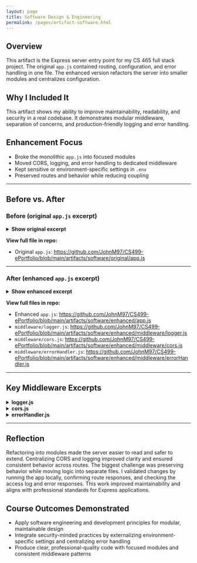 ```yaml
---
layout: page
title: Software Design & Engineering
permalink: /pages/artifact-software.html
---
```


## Overview

This artifact is the Express server entry point for my CS 465 full stack project. The original `app.js` contained routing, configuration, and error handling in one file. The enhanced version refactors the server into smaller modules and centralizes configuration.

## Why I Included It

This artifact shows my ability to improve maintainability, readability, and security in a real codebase. It demonstrates modular middleware, separation of concerns, and production-friendly logging and error handling.

## Enhancement Focus

- Broke the monolithic `app.js` into focused modules
- Moved CORS, logging, and error handling to dedicated middleware
- Kept sensitive or environment-specific settings in `.env`
- Preserved routes and behavior while reducing coupling

---

## Before vs. After

### Before (original `app.js` excerpt)

<details>
  <summary><strong>Show original excerpt</strong></summary>

```javascript
var createError = require('http-errors');
var express = require('express');
var path = require('path');
var cookieParser = require('cookie-parser');
var logger = require('morgan');

var indexRouter = require('./app_server/routes/index');
var usersRouter = require('./app_server/routes/users');
var travelRouter = require('./app_server/routes/travel');
var apiRouter = require('./app_api/routes/index');

// ... middleware, routes, and error handlers all configured here ...
```
</details>

**View full file in repo:**  
- Original `app.js`: https://github.com/JohnM97/CS499-ePortfolio/blob/main/artifacts/software/original/app.js

---

### After (enhanced `app.js` excerpt)

<details>
  <summary><strong>Show enhanced excerpt</strong></summary>

```javascript
// Dependencies
const express = require('express');
const cookieParser = require('cookie-parser');
const path = require('path');

// Custom middleware
const logger = require('./middleware/logger');
const cors = require('./middleware/cors');
const { handleUnauthorized, handleNotFound, handleGeneralError } =
  require('./middleware/errorHandler');

// Routers
const indexRouter = require('./app_server/routes/index');
const usersRouter = require('./app_server/routes/users');
const travelRouter = require('./app_server/routes/travel');
const apiRouter = require('./app_api/routes/index');

const app = express();

// Core middleware
app.use(logger);
app.use(cors);
app.use(express.json());
app.use(express.urlencoded({ extended: false }));
app.use(cookieParser());
app.use(express.static(path.join(__dirname, 'public')));

// Routes
app.use('/', indexRouter);
app.use('/users', usersRouter);
app.use('/travel', travelRouter);
app.use('/api', apiRouter);

// Errors
app.use(handleUnauthorized);
app.use(handleNotFound);
app.use(handleGeneralError);

module.exports = app;
```
</details>

**View full files in repo:**  
- Enhanced `app.js`: https://github.com/JohnM97/CS499-ePortfolio/blob/main/artifacts/software/enhanced/app.js  
- `middleware/logger.js`: https://github.com/JohnM97/CS499-ePortfolio/blob/main/artifacts/software/enhanced/middleware/logger.js  
- `middleware/cors.js`: https://github.com/JohnM97/CS499-ePortfolio/blob/main/artifacts/software/enhanced/middleware/cors.js  
- `middleware/errorHandler.js`: https://github.com/JohnM97/CS499-ePortfolio/blob/main/artifacts/software/enhanced/middleware/errorHandler.js

---

## Key Middleware Excerpts

<details>
  <summary><strong>logger.js</strong></summary>

```javascript
const fs = require('fs');
const morgan = require('morgan');
const path = require('path');

const logStream = fs.createWriteStream(
  path.join(__dirname, '../logs/access.log'),
  { flags: 'a' }
);

module.exports = morgan('combined', { stream: logStream });
```
</details>

<details>
  <summary><strong>cors.js</strong></summary>

```javascript
module.exports = (req, res, next) => {
  res.header('Access-Control-Allow-Origin', process.env.CORS_ORIGIN || '*');
  res.header('Access-Control-Allow-Headers', 'Origin, X-Requested-With, Content-Type, Accept, Authorization');
  res.header('Access-Control-Allow-Methods', 'GET, POST, PUT, DELETE');
  next();
};
```
</details>

<details>
  <summary><strong>errorHandler.js</strong></summary>

```javascript
const createError = require('http-errors');

function handleUnauthorized(err, req, res, next) {
  if (err.name === 'UnauthorizedError') {
    return res.status(401).json({ message: 'Unauthorized' });
  }
  next(err);
}

function handleNotFound(req, res, next) {
  next(createError(404));
}

function handleGeneralError(err, req, res, next) {
  res.status(err.status || 500);
  res.json({ message: err.message || 'Server Error' });
}

module.exports = { handleUnauthorized, handleNotFound, handleGeneralError };
```
</details>

---

## Reflection

Refactoring into modules made the server easier to read and safer to extend. Centralizing CORS and logging improved clarity and ensured consistent behavior across routes. The biggest challenge was preserving behavior while moving logic into separate files. I validated changes by running the app locally, confirming route responses, and checking the access log and error responses. This work improved maintainability and aligns with professional standards for Express applications.

## Course Outcomes Demonstrated

- Apply software engineering and development principles for modular, maintainable design  
- Integrate security-minded practices by externalizing environment-specific settings and centralizing error handling  
- Produce clear, professional-quality code with focused modules and consistent middleware patterns
